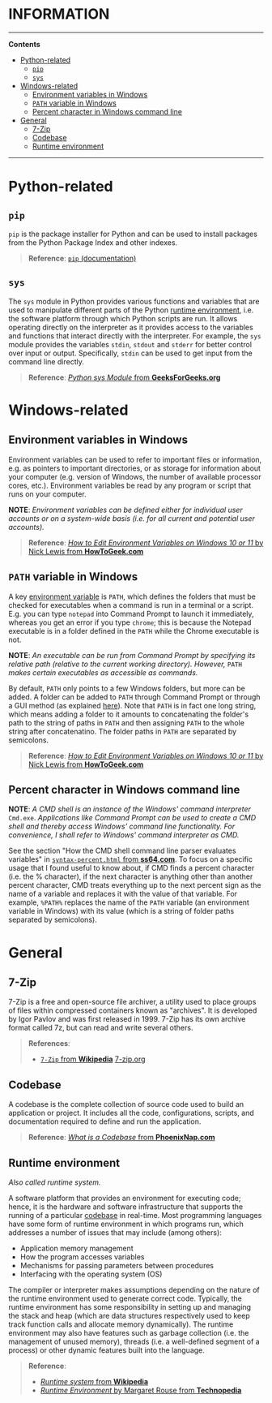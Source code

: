 <h1>INFORMATION</h1>

---

**Contents**

- [Python-related](#python-related)
  - [`pip`](#pip)
  - [`sys`](#sys)
- [Windows-related](#windows-related)
  - [Environment variables in Windows](#environment-variables-in-windows)
  - [`PATH` variable in Windows](#path-variable-in-windows)
  - [Percent character in Windows command line](#percent-character-in-windows-command-line)
- [General](#general)
  - [7-Zip](#7-zip)
  - [Codebase](#codebase)
  - [Runtime environment](#runtime-environment)

---

# Python-related
## `pip`
`pip` is the package installer for Python and can be used to install packages from the Python Package Index and other indexes.

> **Reference**: [`pip` (documentation)](https://pypi.org/project/pip/)

## `sys`
The `sys` module in Python provides various functions and variables that are used to manipulate different parts of the Python [runtime environment](#runtime-environment), i.e. the software platform through which Python scripts are run. It allows operating directly on the interpreter as it provides access to the variables and functions that interact directly with the interpreter. For example, the `sys` module provides the variables `stdin`, `stdout` and `stderr` for better control over input or output. Specifically, `stdin` can be used to get input from the command line directly.

> **Reference**: [_Python sys Module_ from **GeeksForGeeks.org**](https://www.geeksforgeeks.org/python-sys-module/)

# Windows-related
## Environment variables in Windows
Environment variables can be used to refer to important files or information, e.g. as pointers to important directories, or as storage for information about your computer (e.g. version of Windows, the number of available processor cores, etc.). Environment variables be read by any program or script that runs on your computer.

**NOTE**: _Environment variables can be defined either for individual user accounts or on a system-wide basis (i.e. for all current and potential user accounts)._

> **Reference**: [_How to Edit Environment Variables on Windows 10 or 11_ by Nick Lewis from **HowToGeek.com**](https://www.howtogeek.com/787217/how-to-edit-environment-variables-on-windows-10-or-11/)

## `PATH` variable in Windows
A key [environment variable](#environment-variables-in-windows) is `PATH`, which defines the folders that must be checked for executables when a command is run in a terminal or a script. E.g. you can type `notepad` into Command Prompt to launch it immediately, whereas you get an error if you type `chrome`; this is because the Notepad executable is in a folder defined in the `PATH` while the Chrome executable is not.

**NOTE**: _An executable can be run from Command Prompt by specifying its relative path (relative to the current working directory). However,_ `PATH` _makes certain executables as accessible as commands._

By default, `PATH` only points to a few Windows folders, but more can be added. A folder can be added to `PATH` through Command Prompt or through a GUI method (as explained [here](https://www.howtogeek.com/787217/how-to-edit-environment-variables-on-windows-10-or-11/#how-to-edit-environment-variables)). Note that `PATH` is in fact one long string, which means adding a folder to it amounts to concatenating the folder's path to the string of paths in `PATH` and then assigning `PATH` to the whole string after concatenatino. The folder paths in `PATH` are separated by semicolons.

> **Reference**: [_How to Edit Environment Variables on Windows 10 or 11_ by Nick Lewis from **HowToGeek.com**](https://www.howtogeek.com/787217/how-to-edit-environment-variables-on-windows-10-or-11/)

## Percent character in Windows command line
**NOTE**: _A CMD shell is an instance of the Windows' command interpreter_ `Cmd.exe`. _Applications like Command Prompt can be used to create a CMD shell and thereby access Windows' command line functionality. For convenience, I shall refer to Windows' command interpreter as CMD._

See the section "How the CMD shell command line parser evaluates variables" in [`syntax-percent.html` from **ss64.com**](https://ss64.com/nt/syntax-percent.html). To focus on a specific usage that I found useful to know about, if CMD finds a percent character (i.e. the % character), if the next character is anything other than another percent character, CMD treats everything up to the next percent sign as the name of a variable and replaces it with the value of that variable. For example, `%PATH%` replaces the name of the `PATH` variable (an environment variable in Windows) with its value (which is a string of folder paths separated by semicolons).

# General
## 7-Zip
7-Zip is a free and open-source file archiver, a utility used to place groups of files within compressed containers known as "archives". It is developed by Igor Pavlov and was first released in 1999. 7-Zip has its own archive format called 7z, but can read and write several others.

> **References**:
> 
> - [`7-Zip` from **Wikipedia**](https://en.wikipedia.org/wiki/7-Zip)
> [7-zip.org](https://www.7-zip.org/)

## Codebase
A codebase is the complete collection of source code used to build an application or project. It includes all the code, configurations, scripts, and documentation required to define and run the application.

> **Reference**: [_What is a Codebase_ from **PhoenixNap.com**](https://phoenixnap.com/glossary/what-is-a-codebase)

## Runtime environment
_Also called runtime system._

A software platform that provides an environment for executing code; hence, it is the hardware and software infrastructure that supports the running of a particular [codebase](#codebase) in real-time. Most programming languages have some form of runtime environment in which programs run, which addresses a number of issues that may include (among others):

- Application memory management
- How the program accesses variables
- Mechanisms for passing parameters between procedures
- Interfacing with the operating system (OS)

The compiler or interpreter makes assumptions depending on the nature of the runtime environment used to generate correct code. Typically, the runtime environment has some responsibility in setting up and managing the stack and heap (which are data structures respectively used to keep track function calls and allocate memory dynamically). The runtime environment may also have features such as garbage collection (i.e. the management of unused memory), threads (i.e. a well-defined segment of a process) or other dynamic features built into the language.

> **Reference**:
>
> - [_Runtime system_ from **Wikipedia**](https://en.wikipedia.org/wiki/Runtime_system)
> - [_Runtime Environment_ by Margaret Rouse from **Technopedia**](https://www.techopedia.com/definition/5466/runtime-environment-rte)